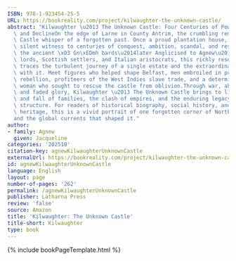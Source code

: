 ```yaml
---
ISBN: 978-1-923454-25-5
URL: https://bookreality.com/project/kilwaughter-the-unknown-castle/
abstract: "Kilwaughter \u2013 The Unknown Castle: Four Centuries of Power, Politics,\
  \ and DeclineOn the edge of Larne in County Antrim, the crumbling remains of Kilwaughter\
  \ Castle whisper of a forgotten past. Once a proud plantation house, it has borne\
  \ silent witness to centuries of conquest, ambition, scandal, and resilience.From\
  \ the ancient \xD3 Gn\xEDmh bards\u2014later Anglicised to Agnew\u2014through Anglo-Norman\
  \ lords, Scottish settlers, and Italian aristocrats, this richly researched narrative\
  \ traces the turbulent journey of a single estate and the extraordinary lives entwined\
  \ with it. Meet figures who helped shape Belfast, men embroiled in politics and\
  \ rebellion, profiteers of the West Indies slave trade, and a determined American\
  \ woman who sought to rescue the castle from oblivion.Through war, abandonment,\
  \ and faded glory, Kilwaughter \u2013 The Unknown Castle brings to life the rise\
  \ and fall of families, the clash of empires, and the enduring legacy of a remarkable\
  \ structure. For readers of historical biography, social history, and architectural\
  \ heritage, this is a vivid portrait of one forgotten corner of Northern Ireland\u2014\
  and the global currents that shaped it."
author:
- family: Agnew
  given: Jacqueline
categories: '202510'
citation-key: agnewKilwaughterUnknownCastle
externalUrl: https://bookreality.com/project/kilwaughter-the-unknown-castle/
id: agnewKilwaughterUnknownCastle
language: English
layout: page
number-of-pages: '262'
permalink: /agnewKilwaughterUnknownCastle
publisher: Latharna Press
review: 'false'
source: Amazon
title: 'Kilwaughter: The Unknown Castle'
title-short: Kilwaughter
type: book
---
```

{% include bookPageTemplate.html %}
